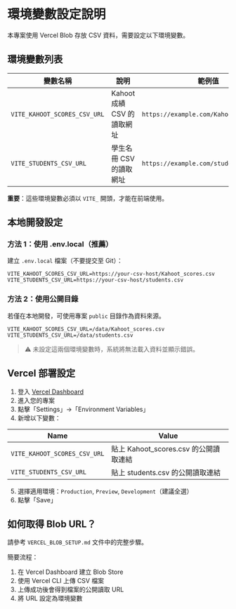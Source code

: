 # 環境變數設定說明

本專案使用 Vercel Blob 存放 CSV 資料，需要設定以下環境變數。

## 環境變數列表

| 變數名稱 | 說明 | 範例值 |
|---------|------|--------|
| `VITE_KAHOOT_SCORES_CSV_URL` | Kahoot 成績 CSV 的讀取網址 | `https://example.com/Kahoot_scores.csv` |
| `VITE_STUDENTS_CSV_URL` | 學生名冊 CSV 的讀取網址 | `https://example.com/students.csv` |

**重要**：這些環境變數必須以 `VITE_` 開頭，才能在前端使用。

## 本地開發設定

### 方法 1：使用 .env.local（推薦）

建立 `.env.local` 檔案（不要提交至 Git）：

```env
VITE_KAHOOT_SCORES_CSV_URL=https://your-csv-host/Kahoot_scores.csv
VITE_STUDENTS_CSV_URL=https://your-csv-host/students.csv
```

### 方法 2：使用公開目錄

若僅在本地開發，可使用專案 `public` 目錄作為資料來源。

```env
VITE_KAHOOT_SCORES_CSV_URL=/data/Kahoot_scores.csv
VITE_STUDENTS_CSV_URL=/data/students.csv
```

> ⚠️ 未設定這兩個環境變數時，系統將無法載入資料並顯示錯誤。

## Vercel 部署設定

1. 登入 [Vercel Dashboard](https://vercel.com)
2. 進入您的專案
3. 點擊「Settings」→「Environment Variables」
4. 新增以下變數：

| Name | Value |
|------|-------|
| `VITE_KAHOOT_SCORES_CSV_URL` | 貼上 Kahoot_scores.csv 的公開讀取連結 |
| `VITE_STUDENTS_CSV_URL` | 貼上 students.csv 的公開讀取連結 |

5. 選擇適用環境：`Production`, `Preview`, `Development`（建議全選）
6. 點擊「Save」

## 如何取得 Blob URL？

請參考 `VERCEL_BLOB_SETUP.md` 文件中的完整步驟。

簡要流程：
1. 在 Vercel Dashboard 建立 Blob Store
2. 使用 Vercel CLI 上傳 CSV 檔案
3. 上傳成功後會得到檔案的公開讀取 URL
4. 將 URL 設定為環境變數
